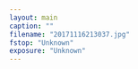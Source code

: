 ```yaml
---
layout: main
caption: ""
filename: "20171116213037.jpg"
fstop: "Unknown"
exposure: "Unknown"
---
```


